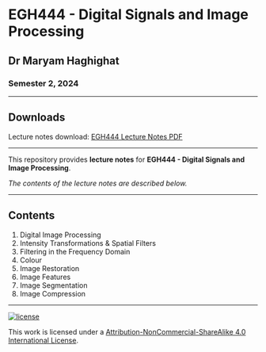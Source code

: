 # EGH444 - Digital Signals and Image Processing

## Dr Maryam Haghighat

### Semester 2, 2024

---

## Downloads

Lecture notes download: [EGH444 Lecture Notes PDF](https://www.github.com/Tarang74/EGH444/raw/main/EGH444%20Lecture%20Notes.pdf)

---

This repository provides **lecture notes** for **EGH444 - Digital Signals and Image Processing**.

*The contents of the lecture notes are described below.*

---

## Contents

1. Digital Image Processing
2. Intensity Transformations \& Spatial Filters
3. Filtering in the Frequency Domain
4. Colour
5. Image Restoration
6. Image Features
7. Image Segmentation
8. Image Compression

---

[![license](https://forthebadge.com/images/badges/cc-nc-sa.svg)](http://creativecommons.org/licenses/by-nc-sa/4.0/)

This work is licensed under a [Attribution-NonCommercial-ShareAlike 4.0 International License](http://creativecommons.org/licenses/by-nc-sa/4.0/).
